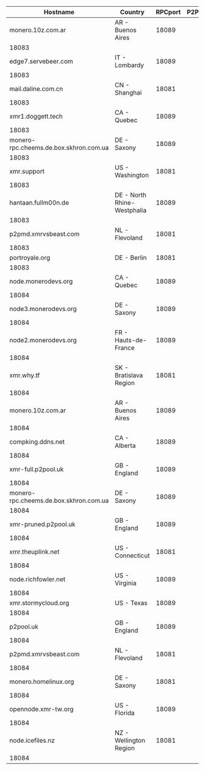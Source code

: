 Hostname | Country | RPCport | P2Pport
--- | --- | --- | ---
monero.10z.com.ar | AR - Buenos Aires | 18089
 | 18083
edge7.servebeer.com | IT - Lombardy | 18089
 | 18083
mail.daline.com.cn | CN - Shanghai | 18081
 | 18083
xmr1.doggett.tech | CA - Quebec | 18089
 | 18083
monero-rpc.cheems.de.box.skhron.com.ua | DE - Saxony | 18089
 | 18083
xmr.support | US - Washington | 18081
 | 18083
hantaan.fullm00n.de | DE - North Rhine-Westphalia | 18089
 | 18083
p2pmd.xmrvsbeast.com | NL - Flevoland | 18081
 | 18083
portroyale.org | DE - Berlin | 18081
 | 18083
node.monerodevs.org | CA - Quebec | 18089
 | 18084
node3.monerodevs.org | DE - Saxony | 18089
 | 18084
node2.monerodevs.org | FR - Hauts-de-France | 18089
 | 18084
xmr.why.tf | SK - Bratislava Region | 18081
 | 18084
monero.10z.com.ar | AR - Buenos Aires | 18089
 | 18084
compking.ddns.net | CA - Alberta | 18089
 | 18084
xmr-full.p2pool.uk | GB - England | 18089
 | 18084
monero-rpc.cheems.de.box.skhron.com.ua | DE - Saxony | 18089
 | 18084
xmr-pruned.p2pool.uk | GB - England | 18089
 | 18084
xmr.theuplink.net | US - Connecticut | 18081
 | 18084
node.richfowler.net | US - Virginia | 18089
 | 18084
xmr.stormycloud.org | US - Texas | 18089
 | 18084
p2pool.uk | GB - England | 18089
 | 18084
p2pmd.xmrvsbeast.com | NL - Flevoland | 18081
 | 18084
monero.homelinux.org | DE - Saxony | 18081
 | 18084
opennode.xmr-tw.org | US - Florida | 18089
 | 18084
node.icefiles.nz | NZ - Wellington Region | 18081
 | 18084
